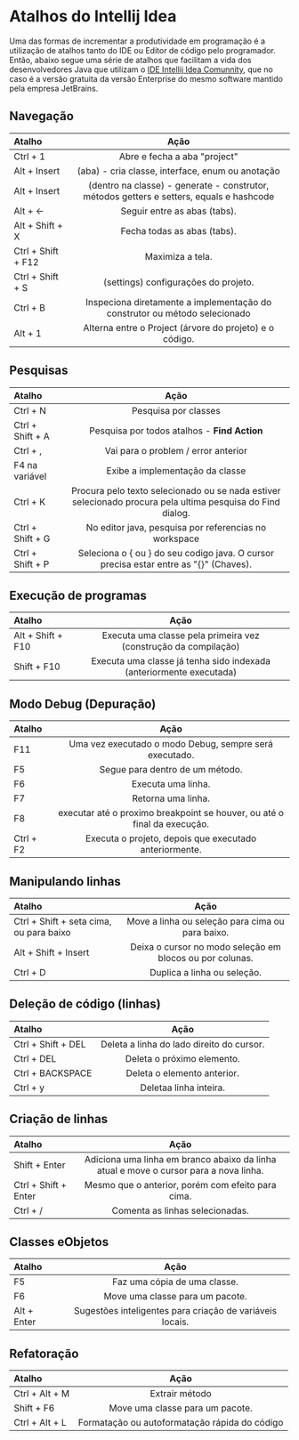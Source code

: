 # Atalhos do Intellij Idea

Uma das formas de incrementar a produtividade em programação é a utilização de atalhos tanto do IDE ou Editor de código pelo programador. Então, abaixo segue uma série de atalhos que facilitam a vida dos desenvolvedores Java que utilizam o [IDE Intellij Idea Comunnity](https://www.jetbrains.com/idea/download/), que no caso é a versão gratuita da versão Enterprise do mesmo software mantido pela empresa JetBrains.




## Navegação
Atalho              | Ação
| :---                | :---:      
| Ctrl + 1            | Abre e fecha a aba "project"    
| Alt + Insert        | (aba) - cria classe, interface, enum ou anotação
| Alt + Insert        | (dentro na classe) - generate - construtor, métodos getters e setters, equals e hashcode
| Alt + ←             | Seguir entre as abas (tabs).
| Alt + Shift + X     | Fecha todas as abas (tabs).
| Ctrl + Shift + F12  | Maximiza a tela.
| Ctrl + Shift + S    | (settings) configurações do projeto.
| Ctrl + B            | Inspeciona diretamente a implementação do construtor ou método selecionado
| Alt + 1             | Alterna entre o Project (árvore do projeto) e o código.




## Pesquisas
Atalho                | Ação
| :---                | :---:
| Ctrl + N            | Pesquisa por classes
| Ctrl + Shift + A    | Pesquisa por todos atalhos - **Find Action**
| Ctrl + ,            | Vai para o problem / error anterior    
| F4 na variável      | Exibe a implementação da classe
| Ctrl + K            | Procura pelo texto selecionado ou se nada estiver selecionado procura pela ultima pesquisa do Find dialog. 
| Ctrl + Shift + G	  | No editor java, pesquisa por referencias no workspace
| Ctrl + Shift + P    | Seleciona o { ou } do seu codigo java. O cursor precisa estar entre as "{}" (Chaves).




## Execução de programas
Atalho                | Ação
| :---                | :---:
| Alt + Shift + F10   | Executa uma classe pela primeira vez (construção da compilação)
| Shift + F10         | Executa uma classe já tenha sido indexada (anteriormente executada)



## Modo Debug (Depuração)
Atalho                | Ação
| :---                | :---:
| F11                 | Uma vez executado o modo Debug, sempre será executado.
| F5                  | Segue para dentro de um método.
| F6                  | Executa uma linha.
| F7                  | Retorna uma linha.
| F8	                | executar até o proximo breakpoint se houver, ou até o final da execução.
| Ctrl + F2           | Executa o projeto, depois que executado anteriormente.


## Manipulando linhas
Atalho                                     | Ação
| :---                                     | :---:
| Ctrl + Shift + seta cima, ou para baixo  | Move a linha ou seleção para cima ou para baixo.
| Alt + Shift + Insert                     | Deixa o cursor no modo seleção em blocos ou por colunas.
| Ctrl + D                                 | Duplica a linha ou seleção.


## Deleção de código (linhas)
Atalho                                     | Ação
| :---                                     | :---:
| Ctrl + Shift + DEL	                     | Deleta a linha do lado direito do cursor.
| Ctrl + DEL                               | Deleta o próximo elemento.
| Ctrl + BACKSPACE                         | Deleta o elemento anterior.
| Ctrl + y                                 | Deletaa linha inteira.


## Criação de linhas
Atalho                                     | Ação
| :---                                     | :---:
| Shift + Enter                            | Adiciona uma linha em branco abaixo da linha atual e move o cursor para a nova linha. 
| Ctrl + Shift + Enter	                   | Mesmo que o anterior, porém com efeito para cima.
| Ctrl + /	                               | Comenta as linhas selecionadas.


## Classes eObjetos
Atalho                   | Ação
| :---                   | :---:
| F5                     | Faz uma cópia de uma classe.
| F6                     | Move uma classe para um pacote.
| Alt + Enter            | Sugestões inteligentes para criação de variáveis locais.


## Refatoração
Atalho                   | Ação
| :---                   | :---:
| Ctrl + Alt + M         | Extrair método  
| Shift + F6             | Move uma classe para um pacote.
| Ctrl + Alt + L         | Formatação ou autoformatação rápida do código


